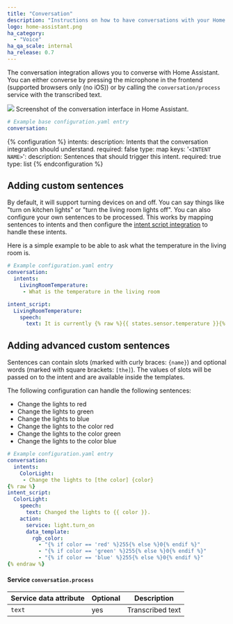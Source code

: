 ```yaml
---
title: "Conversation"
description: "Instructions on how to have conversations with your Home Assistant."
logo: home-assistant.png
ha_category:
  - "Voice"
ha_qa_scale: internal
ha_release: 0.7
---
```


The conversation integration allows you to converse with Home Assistant. You can either converse by pressing the microphone in the frontend (supported browsers only (no iOS)) or by calling the `conversation/process` service with the transcribed text.

<p class='img'>
  <img src="/images/screenshots/voice-commands.png" />
  Screenshot of the conversation interface in Home Assistant.
</p>

```yaml
# Example base configuration.yaml entry
conversation:
```

{% configuration %}
intents:
  description: Intents that the conversation integration should understand.
  required: false
  type: map
  keys:
    '`<INTENT NAME>`':
      description: Sentences that should trigger this intent.
      required: true
      type: list
{% endconfiguration %}

## Adding custom sentences

By default, it will support turning devices on and off. You can say things like "turn on kitchen lights" or "turn the living room lights off". You can also configure your own sentences to be processed. This works by mapping sentences to intents and then configure the [intent script integration](/integrations/intent_script/) to handle these intents.

Here is a simple example to be able to ask what the temperature in the living room is.

```yaml
# Example configuration.yaml entry
conversation:
  intents:
    LivingRoomTemperature:
     - What is the temperature in the living room

intent_script:
  LivingRoomTemperature:
    speech:
      text: It is currently {% raw %}{{ states.sensor.temperature }}{% endraw %} degrees in the living room.
```

## Adding advanced custom sentences

Sentences can contain slots (marked with curly braces: `{name}`) and optional words (marked with square brackets: `[the]`). The values of slots will be passed on to the intent and are available inside the templates.

The following configuration can handle the following sentences:

 - Change the lights to red
 - Change the lights to green
 - Change the lights to blue
 - Change the lights to the color red
 - Change the lights to the color green
 - Change the lights to the color blue

```yaml
# Example configuration.yaml entry
conversation:
  intents:
    ColorLight:
     - Change the lights to [the color] {color}
{% raw %}
intent_script:
  ColorLight:
    speech:
      text: Changed the lights to {{ color }}.
    action:
      service: light.turn_on
      data_template:
        rgb_color:
          - "{% if color == 'red' %}255{% else %}0{% endif %}"
          - "{% if color == 'green' %}255{% else %}0{% endif %}"
          - "{% if color == 'blue' %}255{% else %}0{% endif %}"
{% endraw %}
```

#### Service `conversation.process`

| Service data attribute | Optional | Description                                      |
|------------------------|----------|--------------------------------------------------|
| `text`                 |      yes | Transcribed text                                 |
